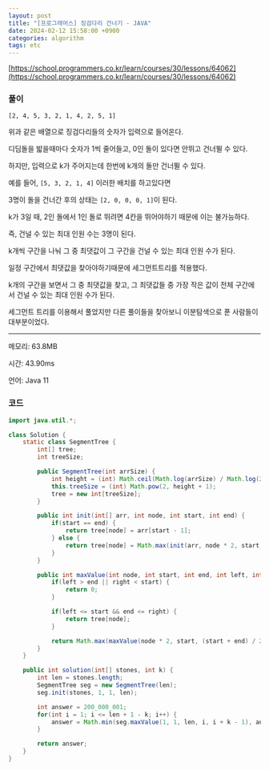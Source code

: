 ```yaml
---
layout: post
title: "[프로그래머스] 징검다리 건너기 - JAVA"
date: 2024-02-12 15:58:00 +0900
categories: algorithm
tags: etc
---
```


[https://school.programmers.co.kr/learn/courses/30/lessons/64062](https://school.programmers.co.kr/learn/courses/30/lessons/64062)

### 풀이

```
[2, 4, 5, 3, 2, 1, 4, 2, 5, 1]
```

위과 같은 배열으로 징검다리들의 숫자가 입력으로 들어온다.

디딤돌을 밟을때마다 숫자가 1씩 줄어들고, 0인 돌이 있다면 안뛰고 건너뛸 수 있다.

하지만, 입력으로 k가 주어지는데 한번에 k개의 돌만 건너뛸 수 있다.

예를 들어, <code>[5, 3, 2, 1, 4]</code> 이러한 배치를 하고있다면

3명이 돌을 건너간 후의 상태는 <code>[2, 0, 0, 0, 1]</code>이 된다.

k가 3일 때, 2인 돌에서 1인 돌로 뛰려면 4칸을 뛰어야하기 때문에 이는 불가능하다.

즉, 건널 수 있는 최대 인원 수는 3명이 된다.

k개씩 구간을 나눠 그 중 최댓값이 그 구간을 건널 수 있는 최대 인원 수가 된다.

일정 구간에서 최댓값을 찾아야하기때문에 세그먼트트리를 적용했다.

k개의 구간을 보면서 그 중 최댓값을 찾고, 그 최댓값들 중 가장 작은 값이 전체 구간에서 건널 수 있는 최대 인원 수가 된다.

세그먼트 트리를 이용해서 풀었지만 다른 풀이들을 찾아보니 이분탐색으로 푼 사람들이 대부분이었다.

---

메모리: 63.8MB

시간: 43.90ms

언어: Java 11

### 코드

```java
import java.util.*;

class Solution {
    static class SegmentTree {
        int[] tree;
        int treeSize;

        public SegmentTree(int arrSize) {
            int height = (int) Math.ceil(Math.log(arrSize) / Math.log(2));
            this.treeSize = (int) Math.pow(2, height + 1);
            tree = new int[treeSize];
        }

        public int init(int[] arr, int node, int start, int end) {
            if(start == end) {
                return tree[node] = arr[start - 1];
            } else {
                return tree[node] = Math.max(init(arr, node * 2, start, (start + end) / 2), init(arr, node * 2 + 1, (start + end) / 2 + 1, end));
            }
        }

        public int maxValue(int node, int start, int end, int left, int right) {
            if(left > end || right < start) {
                return 0;
            }

            if(left <= start && end <= right) {
                return tree[node];
            }

            return Math.max(maxValue(node * 2, start, (start + end) / 2, left, right), maxValue(node * 2 + 1, (start + end) / 2 + 1, end, left, right));
        }
    }

    public int solution(int[] stones, int k) {
        int len = stones.length;
        SegmentTree seg = new SegmentTree(len);
        seg.init(stones, 1, 1, len);

        int answer = 200_000_001;
        for(int i = 1; i <= len + 1 - k; i++) {
            answer = Math.min(seg.maxValue(1, 1, len, i, i + k - 1), answer);
        }

        return answer;
    }
}
```
